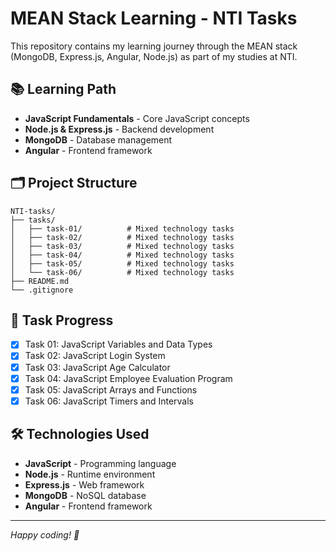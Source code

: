 # MEAN Stack Learning - NTI Tasks

This repository contains my learning journey through the MEAN stack (MongoDB, Express.js, Angular, Node.js) as part of my studies at NTI.

## 📚 Learning Path

- **JavaScript Fundamentals** - Core JavaScript concepts
- **Node.js & Express.js** - Backend development
- **MongoDB** - Database management
- **Angular** - Frontend framework

## 🗂️ Project Structure

```
NTI-tasks/
├── tasks/
│   ├── task-01/          # Mixed technology tasks
│   ├── task-02/          # Mixed technology tasks
│   ├── task-03/          # Mixed technology tasks
│   ├── task-04/          # Mixed technology tasks
│   ├── task-05/          # Mixed technology tasks
│   └── task-06/          # Mixed technology tasks
├── README.md
└── .gitignore
```

## 📝 Task Progress

- [x] Task 01: JavaScript Variables and Data Types
- [x] Task 02: JavaScript Login System
- [x] Task 03: JavaScript Age Calculator
- [x] Task 04: JavaScript Employee Evaluation Program
- [x] Task 05: JavaScript Arrays and Functions
- [x] Task 06: JavaScript Timers and Intervals

## 🛠️ Technologies Used

- **JavaScript** - Programming language
- **Node.js** - Runtime environment
- **Express.js** - Web framework
- **MongoDB** - NoSQL database
- **Angular** - Frontend framework

---

*Happy coding! 🎉*
